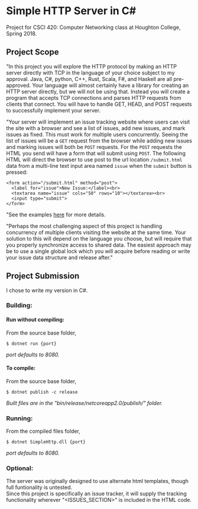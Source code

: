 # Simple HTTP Server in C#
Project for CSCI 420: Computer Networking class at Houghton College, Spring 2018.

## Project Scope
"In this project you will explore the HTTP protocol by making an HTTP server directly with TCP in the language of your choice subject to my approval. Java, C#, python, C++, Rust, Scala, F#, and Haskell are all pre-approved. Your language will almost certainly have a library for creating an HTTP server directly, but we will not be using that. Instead you will create a program that accepts TCP connections and parses HTTP requests from clients that connect. You will have to handle GET, HEAD, and POST requests to successfully implement your server.

"Your server will implement an issue tracking website where users can visit the site with a browser and see a list of issues, add new issues, and mark issues as fixed. This must work for multiple users concurrently. Seeing the list of issues will be a `GET` request from the browser while adding new issues and marking issues will both be `POST` requests. For the `POST` requests the HTML you send will have a form that will submit using `POST`. The following HTML will direct the browser to use post to the url location `/submit.html` data from a multi-line text input area named `issue` when the `submit` button is pressed:
```
<form action="/submit.html" method="post">
  <label for="issue">New Issue:</label><br>
  <textarea name="issue" cols="50" rows="10"></textarea><br>
  <input type="submit">
</form>
```
"See the examples [here](https://www.w3schools.com/html/html_forms.asp) for more details.

"Perhaps the most challenging aspect of this project is handling concurrency of multiple clients visiting the website at the same time. Your solution to this will depend on the language you choose, but will require that you properly synchronize access to shared data. The easiest approach may be to use a single global lock which you will acquire before reading or write your issue data structure and release after."

## Project Submission
I chose to write my version in C#.

### Building:

#### Run without compiling:  
From the source base folder,
```
$ dotnet run {port}
```
_port defaults to 8080._


#### To compile:  
From the source base folder,
```
$ dotnet publish -c release
```
_Built files are in the "bin/release/netcoreapp2.0/publish/" folder._

### Running:

From the compiled files folder,
```
$ dotnet SimpleHttp.dll {port}
```
_port defaults to 8080._

### Optional:

The server was originally designed to use alternate html templates, though full funtionality is untested.  
Since this project is specifically an issue tracker, it will supply the tracking functionality wherever "<ISSUES_SECTION>" is included in the HTML code.
